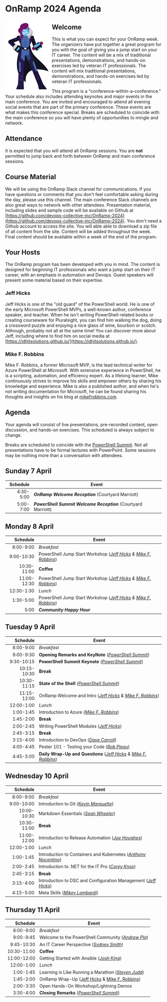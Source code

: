 # OnRamp 2024 Agenda

<img src="images/PowerShell-transparent-thumb.jpg" alt="Ms. PowerShell" halign="left" align="left">

## Welcome

This is what you can expect for your OnRamp week.  The organizers have put together a great program for you with the goal of giving you a jump start on your IT career. The content will be a mix of traditional presentations, demonstrations, and hands-on exercises led by veteran IT professionals. The content will mix traditional presentations, demonstrations, and hands-on exercises led by veteran IT professionals.

This program is a "conference-within-a-conference." Your schedule also includes attending keynotes and major events in the main conference. You are invited and encouraged to attend all evening social events that are part of the primary conference. These events are what makes this conference special. Breaks are scheduled to coincide with the main conference so you will have plenty of opportunities to mingle and network.

## Attendance

It is expected that you will attend all OnRamp sessions.
You are __not__ permitted to jump back and forth between OnRamp and main conference sessions.

## Course Material

We will be using the OnRamp Slack channel for communications.
If you have questions or comments that you don't feel comfortable asking during the day, please use this channel.
The main conference Slack channels are also great ways to network with other attendees.
Presentation material, including slides and sample code will be available on Github at [https://github.com/devops-collective-inc/OnRamp-2024](https://github.com/devops-collective-inc/OnRamp-2024).
You don't need a Github account to access the site.
You will able able to download a zip file of all content from the site.
Content will be added throughout the week. Final content should be available within a week of the end of the program.

## Your Hosts

The OnRamp program has been developed with you in mind. The content is designed for beginning IT professionals who want a jump start on their IT career, with an emphasis in automation and Devops. Guest speakers will present some material based on their expertise.

### Jeff Hicks

Jeff Hicks is one of the "old guard" of the PowerShell world.
He is one of the early Microsoft PowerShell MVPs, a well-known author, conference speaker, and teacher. When he isn't writing PowerShell-related books or creating courseware for Pluralsight, you can find him walking the dog, doing a crossword puzzle and enjoying a nice glass of wine, bourbon or scotch.
Although, probably not all at the same time! You can discover more about Jeff, including where to find him on social media at [https://jdhitsolutions.github.io/](https://jdhitsolutions.github.io/).

### Mike F. Robbins

Mike F. Robbins, a former Microsoft MVP, is the lead technical writer for Azure PowerShell at Microsoft. With extensive experience in PowerShell, he is a scripting, automation, and efficiency expert. As a lifelong learner, Mike continuously strives to improve his skills and empower others by sharing his knowledge and experience. Mike is also a published author, and when he's not writing documentation for Microsoft, he can be found sharing his thoughts and insights on his blog at [mikefrobbins.com](https://mikefrobbins.com/).

## Agenda

Your agenda will consist of live presentations, pre-recorded content, open discussion, and hands-on exercises. This scheduled is always subject to change.

Breaks are scheduled to coincide with the [PowerShell Summit].
Not all presentations have to be formal lectures with PowerPoint.
Some sessions may be nothing more than a conversation with attendees.

## Sunday 7 April

| Schedule | Event |
|------:|------|
| 4:30-5:00 | __*OnRamp Welcome Reception*__ (Courtyard Marriott) |
| 5:00-7:00 | __*PowerShell Summit Welcome Reception*__ (Courtyard Marriott) |

## Monday 8 April

| Schedule | Event |
|------:|------|
| 8:00-9:00 | *Breakfast* |
| 9:00-10:30 | PowerShell Jump Start Workshop (*[Jeff Hicks] & [Mike F. Robbins]*) |
| 10:30-11:00 | __Coffee__ |
| 11:00-12:30 | PowerShell Jump Start Workshop (*[Jeff Hicks] & [Mike F. Robbins]*) |
| 12:30-1:30 | *Lunch*|
| 1:30-5:00 | PowerShell Jump Start Workshop (*[Jeff Hicks] & [Mike F. Robbins]*) |
| 5:00 | *__Community Happy Hour__* |

## Tuesday 9 April

|Schedule | Event |
|------:|------|
| 8:00-9:00 | *Breakfast* |
| 9:00-9:30 | __Opening Remarks and KeyNote__ (*[PowerShell Summit]*) |
| 9:30-10:15 | __PowerShell Summit Keynote__ (*[PowerShell Summit]*) |
| 10:15-10:30 | __Break__ |
| 10:30-11:15 | __State of the Shell__ (*[PowerShell Summit]*) |
| 11:15-12:00 | OnRamp Welcome and Intro (*[Jeff Hicks] & [Mike F. Robbins]*) |
| 12:00-1:00 | *Lunch*|
| 1:00-1:45 | Introduction to Azure (*[Mike F. Robbins]*) |
| 1:45-2:00 | __Break__ |
| 2:00-2:45 | Writing PowerShell Modules (*[Jeff Hicks]*)  |
| 2:45-3:15 | __Break__ |
| 3:15-4:00 | Introduction to DevOps (*[Dave Carroll]*) |
| 4:00-4:45 | Pester 101 - Testing your Code (*[Rob Pleau]*)|
| 4:45-5:00 | __Daily Wrap-Up and Questions__ (*[Jeff Hicks] & [Mike F. Robbins]*) |

## Wednesday 10 April

|Schedule | Event |
|------:|------|
| 8:00-9:00 | *Breakfast* |
| 9:00-10:00 | Introduction to Git (*[Kevin Marquette]*) |
| 10:00-10:30 | Markdown Essentials (*[Sean Wheeler]*)|
| 10:30-11:00 | __Break__ |
| 11:00-12:00 | Introduction to Release Automation (*[Joe Houghes]*) |
| 12:00-1:00 | *Lunch*|
| 1:00-1:45 | Introduction to Containers and Kubernetes (*[Anthony Nocentino]*) |
| 2:00-2:45 |Introduction to .NET for the IT Pro (*[Corey Knox]*) |
| 2:45-3:15 | __Break__ |
| 3:15-4:00 | Introduction to DSC and Configuration Management (*[Jeff Hicks]*) |
| 4:15-5:00 | Meta Skills (*[Mikey Lombardi]*) |

## Thursday 11 April

|Schedule | Event |
|------:|------|
| 8:00-9:00 | *Breakfast* |
| 9:00-9:45 | Welcome to the PowerShell Community (*[Andrew Pla]*) |
| 9:45-10:30 | An IT Career Perspective (*[Sydney Smith]*) |
| 10:30-11:00 | __Coffee__ |
| 11:00-12:00 | Getting Started with Ansible (*[Josh King]*) |
| 12:00-1:00 | *Lunch* |
| 1:00-1:45 | Learning is Like Running a Marathon (*[Steven Judd]*) |
| 1:45-2:00 | OnRamp Wrap-Up ([Jeff Hicks] & [Mike F. Robbins])|
| 2:00-3:30 | Open Hands-On Workshop/Lightning Demos |
| 3:30-4:00 | __Closing Remarks__ (*[PowerShell Summit]*) |

[Anthony Nocentino]: https://669d22bc694a43e5b33e39b05ceb8de9.sessionize.com/speaker/899e826c-0f27-48e4-a88a-2c9270b07087
[Jeff Hicks]: https://jdhitsolutions.github.io
[Mikey Lombardi]: https://669d22bc694a43e5b33e39b05ceb8de9.sessionize.com/speaker/3f56677a-391f-4ea2-b11c-2bbad67448e4
[Kevin Marquette]: https://669d22bc694a43e5b33e39b05ceb8de9.sessionize.com/speaker/19064acb-e62c-4196-8227-8b1801fe8f99
[Mike F. Robbins]: https://mikefrobbins.com
[Andrew Pla]: https://669d22bc694a43e5b33e39b05ceb8de9.sessionize.com/speaker/4b7cd0d3-338f-4fac-b568-2f7d6574fd8f
[Rob Pleau]:https://669d22bc694a43e5b33e39b05ceb8de9.sessionize.com/speaker/ad98edf5-cbd7-42e1-b544-0345a36e94cb
[Sydney Smith]: https://669d22bc694a43e5b33e39b05ceb8de9.sessionize.com/speaker/771a7bc0-c739-44f5-b119-1ec4ffa961da
[Dave Carroll]:https://669d22bc694a43e5b33e39b05ceb8de9.sessionize.com/speaker/be9d832d-7ba7-4fbf-ae22-3ce5e30fc228
[Joe Houghes]: https://669d22bc694a43e5b33e39b05ceb8de9.sessionize.com/speaker/5a075a9b-b1bc-4318-b66e-68d2712849d1
[Josh King]: https://sessionize.com/windos
[Steven Judd]: https://669d22bc694a43e5b33e39b05ceb8de9.sessionize.com/speaker/f2fc61c6-9544-46d4-8edd-e1e963be1421
[Sean Wheeler]: https://github.com/sdwheeler
[Corey Knox]: https://669d22bc694a43e5b33e39b05ceb8de9.sessionize.com/speaker/34e22f63-2f05-4bc2-9bf9-13e66f5d9be8
[PowerShell Summit]: https://powershellsummit.org/schedule

